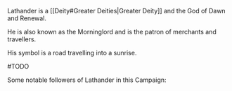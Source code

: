 Lathander is a [[Deity#Greater Deities|Greater Deity]] and the God of Dawn and Renewal.

He is also known as the Morninglord and is the patron of merchants and travellers.

His symbol is a road travelling into a sunrise.

#TODO

Some notable followers of Lathander in this Campaign:
 